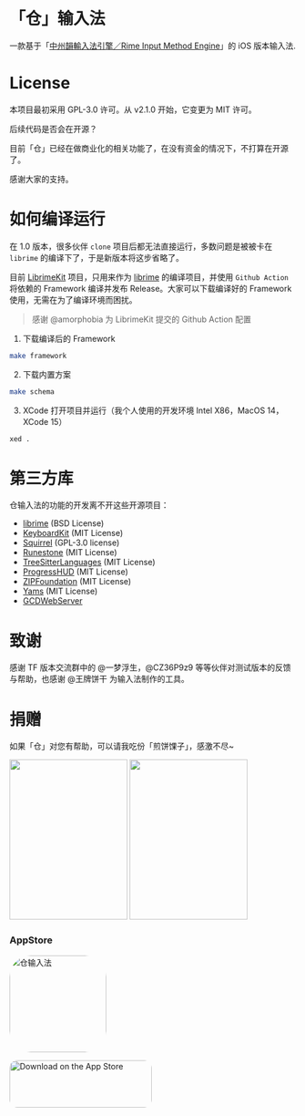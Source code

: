 # 「仓」输入法

一款基于「[中州韻輸入法引擎／Rime Input Method Engine](https://github.com/rime/librime)」的 iOS 版本输入法.

# License

本项目最初采用 GPL-3.0 许可。从 v2.1.0 开始，它变更为 MIT 许可。

后续代码是否会在开源？

目前「仓」已经在做商业化的相关功能了，在没有资金的情况下，不打算在开源了。

感谢大家的支持。

# 如何编译运行

在 1.0 版本，很多伙伴 `clone` 项目后都无法直接运行，多数问题是被被卡在 `librime` 的编译下了，于是新版本将这步省略了。

目前 [LibrimeKit](https://github.com/imfuxiao/LibrimeKit) 项目，只用来作为 [librime](https://github.com/rime/librime)  的编译项目，并使用 `Github Action` 将依赖的 Framework 编译并发布 Release。大家可以下载编译好的 Framework 使用，无需在为了编译环境而困扰。

> 感谢 @amorphobia 为 LibrimeKit 提交的 Github Action 配置

1. 下载编译后的 Framework

```sh
make framework
```

2. 下载内置方案

```sh
make schema
```

3. XCode 打开项目并运行（我个人使用的开发环境 Intel X86，MacOS 14，XCode 15）

```sh
xed .
```

# 第三方库

仓输入法的功能的开发离不开这些开源项目：

* [librime](https://github.com/rime/librime) (BSD License)
* [KeyboardKit](https://github.com/KeyboardKit/KeyboardKit.git) (MIT License)
* [Squirrel](https://github.com/rime/squirrel) (GPL-3.0 license)
* [Runestone](https://github.com/simonbs/Runestone.git) (MIT License)
* [TreeSitterLanguages](https://github.com/simonbs/TreeSitterLanguages.git) (MIT License)
* [ProgressHUD](https://github.com/relatedcode/ProgressHUD) (MIT License)
* [ZIPFoundation](https://github.com/weichsel/ZIPFoundation) (MIT License)
* [Yams](https://github.com/jpsim/Yams) (MIT License)
* [GCDWebServer](https://github.com/swisspol/GCDWebServer)

# 致谢

感谢 TF 版本交流群中的 @一梦浮生，@CZ36P9z9 等等伙伴对测试版本的反馈与帮助，也感谢 @王牌饼干 为输入法制作的工具。

# 捐赠

如果「仓」对您有帮助，可以请我吃份「煎饼馃子」，感激不尽~

<img src="https://ihsiao.com/aliPay.jpeg" width="207" height="281" />
<img src="https://ihsiao.com/wechatPay.jpeg"  width="207" height="281" />


### AppStore

<a href="https://apps.apple.com/cn/app/%E4%BB%93%E8%BE%93%E5%85%A5%E6%B3%95/id6446617683?itscg=30200&amp;itsct=apps_box_appicon" style="width: 170px; height: 170px; border-radius: 22%; overflow: hidden; display: inline-block; vertical-align: middle;"><img src="https://is4-ssl.mzstatic.com/image/thumb/Purple126/v4/16/b3/b8/16b3b836-12aa-206a-f849-79e37bf6528c/AppIcon-0-1x_U007emarketing-0-10-0-85-220.png/540x540bb.jpg" alt="仓输入法" style="width: 170px; height: 170px; border-radius: 22%; overflow: hidden; display: inline-block; vertical-align: middle;"></a>

<a href="https://apps.apple.com/cn/app/%E4%BB%93%E8%BE%93%E5%85%A5%E6%B3%95/id6446617683?itsct=apps_box_badge&amp;itscg=30200" style="display: inline-block; overflow: hidden; border-radius: 13px; width: 250px; height: 83px;"><img src="https://tools.applemediaservices.com/api/badges/download-on-the-app-store/black/en-us?size=250x83&amp;releaseDate=1680912000" alt="Download on the App Store" style="border-radius: 13px; width: 250px; height: 83px;"></a>
